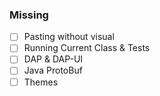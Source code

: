 ### Missing
- [ ] Pasting without visual
- [ ] Running Current Class & Tests
- [ ] DAP & DAP-UI
- [ ] Java ProtoBuf
- [ ] Themes
